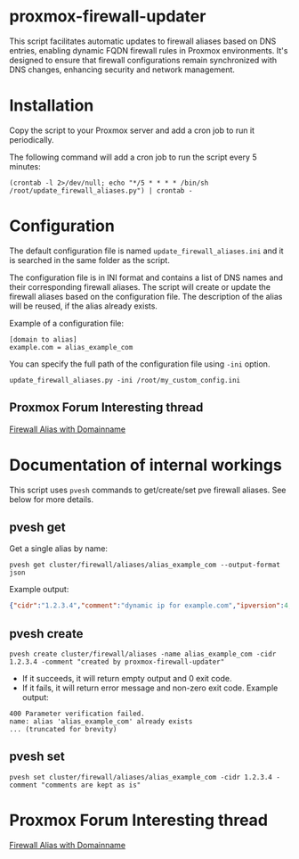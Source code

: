 # proxmox-firewall-updater
This script facilitates automatic updates to firewall aliases based on DNS entries, enabling dynamic FQDN firewall rules in Proxmox environments. It's designed to ensure that firewall configurations remain synchronized with DNS changes, enhancing security and network management.

# Installation

Copy the script to your Proxmox server and add a cron job to run it periodically.

The following command will add a cron job to run the script every 5 minutes:

```
(crontab -l 2>/dev/null; echo "*/5 * * * * /bin/sh /root/update_firewall_aliases.py") | crontab -
```


# Configuration

The default configuration file is named `update_firewall_aliases.ini` and it is searched in the same folder as the script.

The configuration file is in INI format and contains a list of DNS names and their corresponding firewall aliases.
The script will create or update the firewall aliases based on the configuration file.
The description of the alias will be reused, if the alias already exists.

Example of a configuration file:

```
[domain to alias]
example.com = alias_example_com
```

You can specify the full path of the configuration file using `-ini` option.

`update_firewall_aliases.py -ini /root/my_custom_config.ini`


## Proxmox Forum Interesting thread
[Firewall Alias with Domainname](https://forum.proxmox.com/threads/firewall-alias-with-domainname.43036/)

# Documentation of internal workings

This script uses `pvesh` commands to get/create/set pve firewall aliases.
See below for more details.

## pvesh get
Get a single alias by name:

`pvesh get cluster/firewall/aliases/alias_example_com --output-format json`

Example output:

```json
{"cidr":"1.2.3.4","comment":"dynamic ip for example.com","ipversion":4,"name":"alias_example_com"}
```

## pvesh create
`pvesh create cluster/firewall/aliases -name alias_example_com -cidr 1.2.3.4 -comment "created by proxmox-firewall-updater"`
- If it succeeds, it will return empty output and 0 exit code.
- If it fails, it will return error message and non-zero exit code.
Example output:
```
400 Parameter verification failed.
name: alias 'alias_example_com' already exists
... (truncated for brevity)
```

## pvesh set
`pvesh set cluster/firewall/aliases/alias_example_com -cidr 1.2.3.4 -comment "comments are kept as is"`


# Proxmox Forum Interesting thread
[Firewall Alias with Domainname](https://forum.proxmox.com/threads/firewall-alias-with-domainname.43036/)
